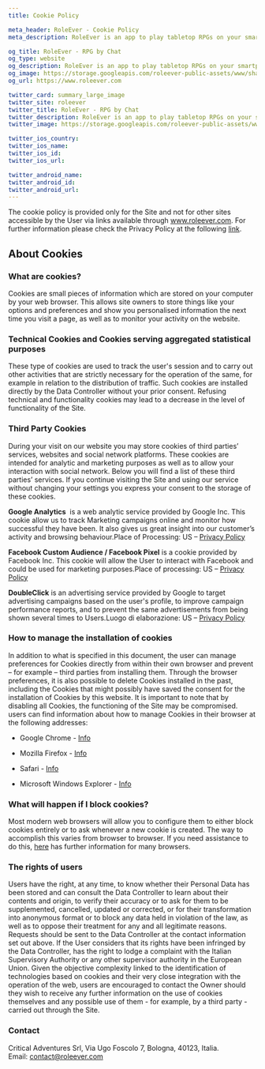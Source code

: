 ```yaml
---
title: Cookie Policy

meta_header: RoleEver - Cookie Policy
meta_description: RoleEver is an app to play tabletop RPGs on your smartphone

og_title: RoleEver - RPG by Chat
og_type: website
og_description: RoleEver is an app to play tabletop RPGs on your smartphone
og_image: https://storage.googleapis.com/roleever-public-assets/www/share.jpg
og_url: https://www.roleever.com

twitter_card: summary_large_image
twitter_site: roleever
twitter_title: RoleEver - RPG by Chat
twitter_description: RoleEver is an app to play tabletop RPGs on your smartphone
twitter_image: https://storage.googleapis.com/roleever-public-assets/www/share.jpg

twitter_ios_country:
twitter_ios_name:
twitter_ios_id:
twitter_ios_url:

twitter_android_name:
twitter_android_id:
twitter_android_url:
---
```


The cookie policy is provided only for the Site and not for other sites accessible by the User via links available through www.roleever.com. For further information please check the Privacy Policy at the following [link](https://www.iubenda.com/privacy-policy/17399824/cookie-policy).

## About Cookies

### What are cookies?

Cookies are small pieces of information which are stored on your computer by your web browser. This allows site owners to store things like your options and preferences and show you personalised information the next time you visit a page, as well as to monitor your activity on the website.

### Technical Cookies and Cookies serving aggregated statistical purposes
These type of cookies are used to track the user's session and to carry out other activities that are strictly necessary for the operation of the same, for example in relation to the distribution of traffic. Such cookies are installed directly by the Data Controller without your prior consent. Refusing technical and functionality cookies may lead to a decrease in the level of functionality of the Site.

### Third Party Cookies
During your visit on our website you may store cookies of third parties’ services, websites and social network platforms. These cookies are intended for analytic and marketing purposes as well as to allow your interaction with social network. Below you will find a list of these third parties’ services. If you continue visiting the Site and using our service without changing your settings you express your consent to the storage of these cookies.

**Google Analytics**  is a web analytic service provided by Google Inc. This cookie allow us to track Marketing campaigns online and monitor how successful they have been. It also gives us great insight into our customer’s activity and browsing behaviour.Place of Processing: US – [Privacy Policy](http://www.google.com/intl/en/policies/privacy/)

**Facebook Custom Audience / Facebook Pixel** is a cookie provided by Facebook Inc. This cookie will allow the User to interact with Facebook and could be used for marketing purposes.Place of processing: US – [Privacy Policy](https://www.facebook.com/privacy/explanation)

**DoubleClick** is an advertising service provided by Google to target advertising campaigns based on the user's profile, to improve campaign performance reports, and to prevent the same advertisements from being shown several times to Users.Luogo di elaborazione: US – [Privacy Policy](http://www.google.com/intl/en/policies/privacy/)

### How to manage the installation of cookies

In addition to what is specified in this document, the user can manage preferences for Cookies directly from within their own browser and prevent – for example – third parties from installing them. Through the browser preferences, it is also possible to delete Cookies installed in the past, including the Cookies that might possibly have saved the consent for the installation of Cookies by this website. It is important to note that by disabling all Cookies, the functioning of the Site may be compromised. users can find information about how to manage Cookies in their browser at the following addresses:

- Google Chrome - [Info](https://support.google.com/chrome/answer/95647?hl=en&p=cpn_cookies)

- Mozilla Firefox - [Info](https://support.mozilla.org/en-US/kb/enable-and-disable-cookies-website-preferences)

- Safari - [Info](https://support.apple.com/en-us/HT201265)

- Microsoft Windows Explorer - [Info](http://windows.microsoft.com/en-us/windows-vista/block-or-allow-cooki%3Ees)

### What will happen if I block cookies?

Most modern web browsers will allow you to configure them to either block cookies entirely or to ask whenever a new cookie is created. The way to accomplish this varies from browser to browser. If you need assistance to do this, [here](http://www.allaboutcookies.org/manage-cookies/index.html) has further information for many browsers.

### The rights of users

Users have the right, at any time, to know whether their Personal Data has been stored and can consult the Data Controller to learn about their contents and origin, to verify their accuracy or to ask for them to be supplemented, cancelled, updated or corrected, or for their transformation into anonymous format or to block any data held in violation of the law, as well as to oppose their treatment for any and all legitimate reasons. Requests should be sent to the Data Controller at the contact information set out above. If the User considers that its rights have been infringed by the Data Controller, has the right to lodge a complaint with the Italian Supervisory Authority or any other supervisor authority in the European Union. Given the objective complexity linked to the identification of technologies based on cookies and their very close integration with the operation of the web, users are encouraged to contact the Owner should they wish to receive any further information on the use of cookies themselves and any possible use of them - for example, by a third party - carried out through the Site.

### Contact

Critical Adventures Srl, Via Ugo Foscolo 7, Bologna, 40123, Italia. Email: [contact@roleever.com](mailto:contact@roleever.com)
